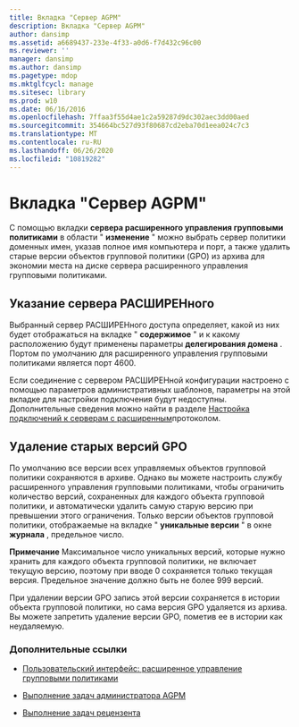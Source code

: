 ```yaml
---
title: Вкладка "Сервер AGPM"
description: Вкладка "Сервер AGPM"
author: dansimp
ms.assetid: a6689437-233e-4f33-a0d6-f7d432c96c00
ms.reviewer: ''
manager: dansimp
ms.author: dansimp
ms.pagetype: mdop
ms.mktglfcycl: manage
ms.sitesec: library
ms.prod: w10
ms.date: 06/16/2016
ms.openlocfilehash: 7ffaa3f55d4ae1c2a59287d9dc302aec3dd00aed
ms.sourcegitcommit: 354664bc527d93f80687cd2eba70d1eea024c7c3
ms.translationtype: MT
ms.contentlocale: ru-RU
ms.lasthandoff: 06/26/2020
ms.locfileid: "10819282"
---
```

# Вкладка "Сервер AGPM"


С помощью вкладки **сервера расширенного управления групповыми политиками** в области " **изменение** " можно выбрать сервер политики доменных имен, указав полное имя компьютера и порт, а также удалить старые версии объектов групповой политики (GPO) из архива для экономии места на диске сервера расширенного управления групповыми политиками.

## Указание сервера РАСШИРЕНного


Выбранный сервер РАСШИРЕНного доступа определяет, какой из них будет отображаться на вкладке " **содержимое** " и к какому расположению будут применены параметры **делегирования домена** . Портом по умолчанию для расширенного управления групповыми политиками является порт 4600.

Если соединение с сервером РАСШИРЕНной конфигурации настроено с помощью параметров административных шаблонов, параметры на этой вкладке для настройки подключения будут недоступны. Дополнительные сведения можно найти в разделе [Настройка подключений к серверам с расширенным](configure-agpm-server-connections-agpm40.md)протоколом.

## Удаление старых версий GPO


По умолчанию все версии всех управляемых объектов групповой политики сохраняются в архиве. Однако вы можете настроить службу расширенного управления групповыми политиками, чтобы ограничить количество версий, сохраненных для каждого объекта групповой политики, и автоматически удалить самую старую версию при превышении этого ограничения. Только версии объектов групповой политики, отображаемые на вкладке " **уникальные версии** " в окне **журнала** , предельное число.

**Примечание**  Максимальное число уникальных версий, которые нужно хранить для каждого объекта групповой политики, не включает текущую версию, поэтому при вводе 0 сохраняется только текущая версия. Предельное значение должно быть не более 999 версий.

При удалении версии GPO запись этой версии сохраняется в истории объекта групповой политики, но сама версия GPO удаляется из архива. Вы можете запретить удаление версии GPO, пометив ее в истории как неудаляемую.

 

### Дополнительные ссылки

-   [Пользовательский интерфейс: расширенное управление групповыми политиками](user-interface-advanced-group-policy-management-agpm40.md)

-   [Выполнение задач администратора AGPM](performing-agpm-administrator-tasks-agpm40.md)

-   [Выполнение задач рецензента](performing-reviewer-tasks-agpm40.md)

 

 





